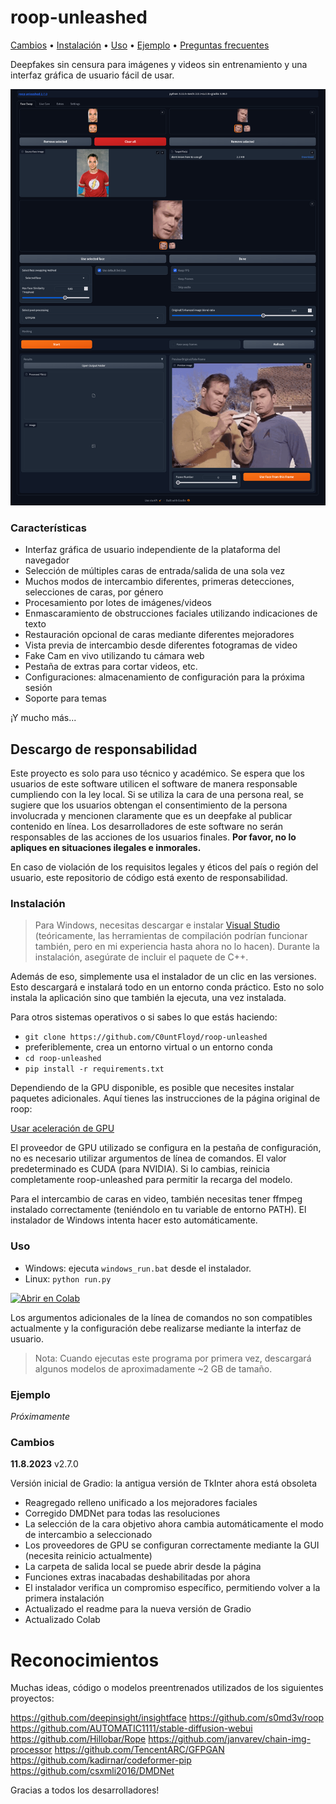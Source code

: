 # roop-unleashed

[Cambios](#cambios) • [Instalación](#instalación) • [Uso](#uso) • [Ejemplo](#ejemplo) • [Preguntas frecuentes](#faq)

Deepfakes sin censura para imágenes y videos sin entrenamiento y una interfaz gráfica de usuario fácil de usar.

![Captura de pantalla](docs/screenshot.png)

### Características

- Interfaz gráfica de usuario independiente de la plataforma del navegador
- Selección de múltiples caras de entrada/salida de una sola vez
- Muchos modos de intercambio diferentes, primeras detecciones, selecciones de caras, por género
- Procesamiento por lotes de imágenes/videos
- Enmascaramiento de obstrucciones faciales utilizando indicaciones de texto
- Restauración opcional de caras mediante diferentes mejoradores
- Vista previa de intercambio desde diferentes fotogramas de video
- Fake Cam en vivo utilizando tu cámara web
- Pestaña de extras para cortar videos, etc.
- Configuraciones: almacenamiento de configuración para la próxima sesión
- Soporte para temas

¡Y mucho más...

## Descargo de responsabilidad

Este proyecto es solo para uso técnico y académico. Se espera que los usuarios de este software utilicen el software de manera responsable cumpliendo con la ley local. Si se utiliza la cara de una persona real, se sugiere que los usuarios obtengan el consentimiento de la persona involucrada y mencionen claramente que es un deepfake al publicar contenido en línea. Los desarrolladores de este software no serán responsables de las acciones de los usuarios finales.
**Por favor, no lo apliques en situaciones ilegales e inmorales.**

En caso de violación de los requisitos legales y éticos del país o región del usuario, este repositorio de código está exento de responsabilidad.

### Instalación

> Para Windows, necesitas descargar e instalar [Visual Studio](https://visualstudio.microsoft.com/de/downloads/) (teóricamente, las herramientas de compilación podrían funcionar también, pero en mi experiencia hasta ahora no lo hacen). Durante la instalación, asegúrate de incluir el paquete de C++.

Además de eso, simplemente usa el instalador de un clic en las versiones. Esto descargará e instalará todo en un entorno conda práctico. Esto no solo instala la aplicación sino que también la ejecuta, una vez instalada.

Para otros sistemas operativos o si sabes lo que estás haciendo:

- `git clone https://github.com/C0untFloyd/roop-unleashed`
- preferiblemente, crea un entorno virtual o un entorno conda
- `cd roop-unleashed`
- `pip install -r requirements.txt`

Dependiendo de la GPU disponible, es posible que necesites instalar paquetes adicionales. Aquí tienes las instrucciones de la página original de roop:

[Usar aceleración de GPU](https://github.com/s0md3v/roop/wiki/2.-Acceleration)

El proveedor de GPU utilizado se configura en la pestaña de configuración, no es necesario utilizar argumentos de línea de comandos. El valor predeterminado es CUDA (para NVIDIA). Si lo cambias, reinicia completamente roop-unleashed para permitir la recarga del modelo.

Para el intercambio de caras en video, también necesitas tener ffmpeg instalado correctamente (teniéndolo en tu variable de entorno PATH). El instalador de Windows intenta hacer esto automáticamente.

### Uso

- Windows: ejecuta `windows_run.bat` desde el instalador.
- Linux: `python run.py`

<a target="_blank" href="https://colab.research.google.com/github/C0untFloyd/roop-unleashed/blob/main/roop-unleashed.ipynb">
  <img src="https://colab.research.google.com/assets/colab-badge.svg" alt="Abrir en Colab"/>
</a>

Los argumentos adicionales de la línea de comandos no son compatibles actualmente y la configuración debe realizarse mediante la interfaz de usuario.

> Nota: Cuando ejecutas este programa por primera vez, descargará algunos modelos de aproximadamente ~2 GB de tamaño.

### Ejemplo

*Próximamente*

### Cambios

**11.8.2023** v2.7.0

Versión inicial de Gradio: la antigua versión de TkInter ahora está obsoleta

- Reagregado relleno unificado a los mejoradores faciales
- Corregido DMDNet para todas las resoluciones
- La selección de la cara objetivo ahora cambia automáticamente el modo de intercambio a seleccionado
- Los proveedores de GPU se configuran correctamente mediante la GUI (necesita reinicio actualmente)
- La carpeta de salida local se puede abrir desde la página
- Funciones extras inacabadas deshabilitadas por ahora
- El instalador verifica un compromiso específico, permitiendo volver a la primera instalación
- Actualizado el readme para la nueva versión de Gradio
- Actualizado Colab

# Reconocimientos

Muchas ideas, código o modelos preentrenados utilizados de los siguientes proyectos:

https://github.com/deepinsight/insightface
https://github.com/s0md3v/roop
https://github.com/AUTOMATIC1111/stable-diffusion-webui
https://github.com/Hillobar/Rope
https://github.com/janvarev/chain-img-processor
https://github.com/TencentARC/GFPGAN   
https://github.com/kadirnar/codeformer-pip
https://github.com/csxmli2016/DMDNet

Gracias a todos los desarrolladores!
